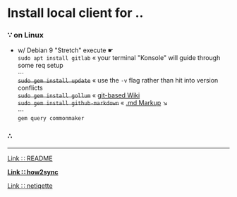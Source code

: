 # Install local client for ‥

### ∵ on Linux

* w/ Debian 9 "Stretch" execute ☛  
 `sudo apt install gitlab` « your terminal "Konsole" will guide through some req setup  
 ⋯  
 ~~`sudo gem install update`~~ «  use the `-v` flag rather than hit into version conflicts  
 ~~`sudo gem install gollum`~~ « [git-based Wiki](https://github.com/gollum/gollum#description)  
 ~~`sudo gem install github-markdown`~~ « [.md Markup](https://github.com/gitlabhq/markup#markups) ↘  
 ⋯  
 `gem query commonmaker`  

### ∴

---
[Link ∷ README](./README.md)

**[Link ∷ how2sync](./how2sync.md)**

[Link ∷ netiqette](./netiqette.md)